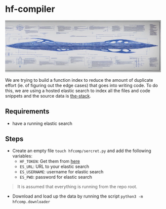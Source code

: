 # hf-compiler

<img src="./assets/gen027.png">

We are trying to build a function index to reduce the amount of duplicate effort (ie. of figuring out the edge cases) that goes into writing code. To do this, we are using a hosted elastic search to index all the files and code snippets and the source data is [the-stack](https://huggingface.co/datasets/bigcode/the-stack-dedup).

## Requirements

- have a running elastic search 

## Steps

- Create an empty file `touch hfcomp/sercret.py` and add the following variables:
  - `HF_TOKEN`: Get them from [here](https://huggingface.co/docs/hub/security-tokens)
  - `ES_URL`: URL to your elastic search
  - `ES_USERNAME`: username for elastic search
  - `ES_PWD`: password for elastic search

> It is assumed that everything is running from the repo root.

- Download and load up the data by running the script `python3 -m hfcomp.downloader`

